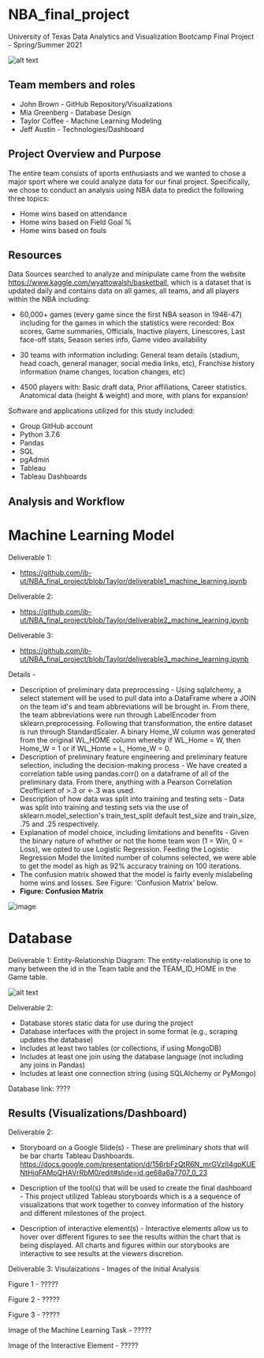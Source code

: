 # NBA_final_project
University of Texas Data Analytics and Visualization Bootcamp Final Project - Spring/Summer 2021 

![alt text](https://github.com/jb-ut/NBA_final_project/blob/main/NBA.jpg)

## Team members and roles
- John Brown - GitHub Repository/Visualizations
- Mia Greenberg - Database Design
- Taylor Coffee - Machine Learning Modeling
- Jeff Austin - Technologies/Dashboard

## Project Overview and Purpose
The entire team consists of sports enthusiasts and we wanted to chose a major sport where we could analyze data for our final project.  Specifically, we chose to conduct an analysis using NBA data to predict the following three topics:

- Home wins based on attendance
- Home wins based on Field Goal %
- Home wins based on fouls

## Resources
Data Sources searched to analyze and minipulate came from the website https://www.kaggle.com/wyattowalsh/basketball, which is a dataset that is updated daily and contains data on all games, all teams, and all players within the NBA including:

- 60,000+ games (every game since the first NBA season in 1946-47) including for the games in which the statistics were recorded:
Box scores, Game summaries, Officials, Inactive players, Linescores, Last face-off stats, Season series info, Game video availability

- 30 teams with information including:
General team details (stadium, head coach, general manager, social media links, etc), Franchise history information (name changes, location changes, etc)

- 4500 players with:
Basic draft data, Prior affiliations, Career statistics. Anatomical data (height & weight)
and more, with plans for expansion!

Software and applications utilized for this study included:
- Group GitHub account
- Python 3.7.6
- Pandas
- SQL
- pgAdmin
- Tableau
- Tableau Dashboards

## Analysis and Workflow

# Machine Learning Model

Deliverable 1: 

- https://github.com/jb-ut/NBA_final_project/blob/Taylor/deliverable1_machine_learning.ipynb

Deliverable 2: 

- https://github.com/jb-ut/NBA_final_project/blob/Taylor/deliverable2_machine_learning.ipynb

Deliverable 3:

- https://github.com/jb-ut/NBA_final_project/blob/Taylor/deliverable3_machine_learning.ipynb

Details - 

- Description of preliminary data preprocessing - Using sqlalchemy, a select statement will be used to pull data into a DataFrame where a JOIN on the team id's and team abbreviations will be brought in.  From there, the team abbreviations were run through LabelEncoder from sklearn.preprocessing.  Following that transformation, the entire dataset is run through StandardScaler.  A binary Home_W column was generated from the original WL_HOME column whereby if WL_Home = W, then Home_W = 1 or if WL_Home = L, Home_W = 0.
- Description of preliminary feature engineering and preliminary feature selection, including the decision-making process - We have created a correlation table using pandas.corr() on a dataframe of all of the preliminary data.  From there, anything with a Pearson Correlation Ceofficient of >.3 or <-.3 was used.
- Description of how data was split into training and testing sets - Data was split into training and testing sets via the use of sklearn.model_selection's train_test_split default test_size and train_size, .75 and .25 respectively.
- Explanation of model choice, including limitations and benefits - Given the binary nature of whether or not the home team won (1 = Win, 0 = Loss), we opted to use Logistic Regression.  Feeding the Logistic Regression Model the limited number of columns selected, we were able to get the model as high as 92% accuracy training on 100 iterations.
- The confusion matrix showed that the model is fairly evenly mislabeling home wins and losses.  See Figure: 'Confusion Matrix' below.
- <b>Figure: Confusion Matrix</b>

![image](https://user-images.githubusercontent.com/78180065/128397712-c968ba38-601e-4f4f-951f-cd17addb29c1.png)

# Database

Deliverable 1: Entity-Relationship Diagram: The entity-relationship is one to many between the id in the Team table and the TEAM_ID_HOME in the Game table.  

![alt text](https://github.com/jb-ut/NBA_final_project/blob/Mia/ERD_NBA_FInal%20Project.png)

Deliverable 2:

- Database stores static data for use during the project
- Database interfaces with the project in some format (e.g., scraping updates the database)
- Includes at least two tables (or collections, if using MongoDB)
- Includes at least one join using the database language (not including any joins in Pandas)
- Includes at least one connection string (using SQLAlchemy or PyMongo)

Database link: ????

## Results (Visualizations/Dashboard)

Deliverable 2:

- Storyboard on a Google Slide(s) - These are preliminary shots that will be bar charts Tableau Dashboards.  https://docs.google.com/presentation/d/156rbFzQtR6N_mrGVzII4gpKUENtHjqFAMoQHAVrRbM0/edit#slide=id.ge68a6a7707_0_23

- Description of the tool(s) that will be used to create the final dashboard - This project utilized Tableau storyboards which is a a sequence of visualizations that work together to convey information of the history and different milestones of the project.

- Description of interactive element(s) - Interactive elements allow us to hover over different figures to see the results within the chart that is being displayed.  All charts and figures within our storybooks are interactive to see results at the viewers discretion.

Deliverable 3: Visulaizations - Images of the Initial Analysis

Figure 1 - ?????

Figure 2 - ?????

Figure 3 - ?????

Image of the Machine Learning Task - ?????

Image of the Interactive Element - ?????
